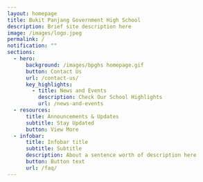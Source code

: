 ```yaml
---
layout: homepage
title: Bukit Panjang Government High School
description: Brief site description here
image: /images/logo.jpeg
permalink: /
notification: ""
sections:
  - hero:
      background: /images/bpghs homepage.gif
      button: Contact Us
      url: /contact-us/
      key_highlights:
        - title: News and Events
          description: Check Our School Highlights
          url: /news-and-events
  - resources:
      title: Announcements & Updates
      subtitle: Stay Updated
      button: View More
  - infobar:
      title: Infobar title
      subtitle: Subtitle
      description: About a sentence worth of description here
      button: Button text
      url: /faq/
---
```

